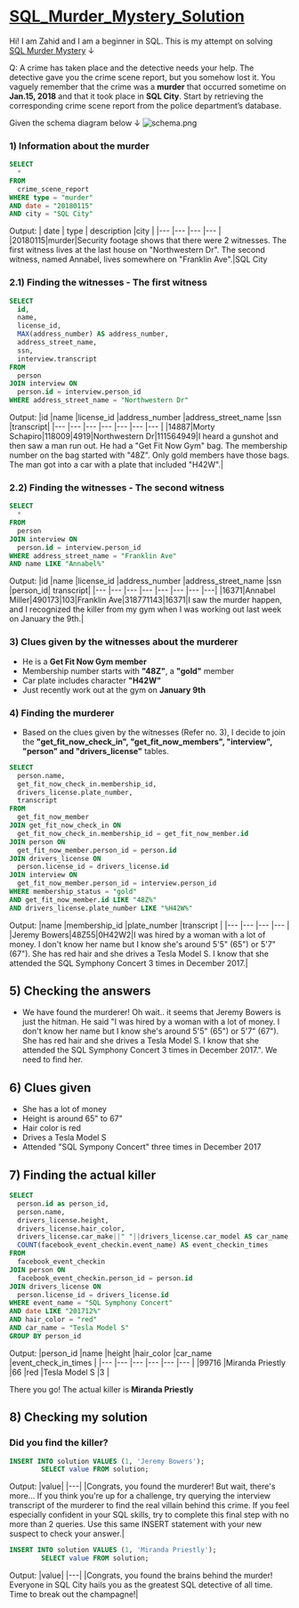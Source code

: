 # [SQL_Murder_Mystery_Solution](https://mystery.knightlab.com/)

Hi! I am Zahid and I am a beginner in SQL.
This is my attempt on solving [SQL Murder Mystery](https://mystery.knightlab.com/) ↓

Q: A crime has taken place and the detective needs your help. The detective gave you the crime scene report, but you somehow lost it. You vaguely remember that the crime was a **murder** that occurred sometime on **Jan.15, 2018** and that it took place in **SQL City**. Start by retrieving the corresponding crime scene report from the police department’s database.

Given the schema diagram below ↓
![schema.png](https://mystery.knightlab.com/schema.png)

### 1) Information about the murder
```SQL
SELECT 
  *
FROM 
  crime_scene_report
WHERE type = "murder"
AND date = "20180115"
AND city = "SQL City"
```

Output:
| date  | type  | description |city |
|---    |---    |---          |---  |
|20180115|murder|Security footage shows that there were 2 witnesses. The first witness lives at the last house on "Northwestern Dr". The second witness, named Annabel, lives somewhere on "Franklin Ave".|SQL City

### 2.1) Finding the witnesses - The first witness
```SQL
SELECT
  id,
  name,
  license_id,
  MAX(address_number) AS address_number,
  address_street_name,
  ssn,
  interview.transcript
FROM 
  person
JOIN interview ON 
  person.id = interview.person_id
WHERE address_street_name = "Northwestern Dr"
```

Output:
|id   |name   |license_id   |address_number   |address_street_name    |ssn    |transcript|
|---  |---    |---          |---              |---                    |---    |---        |
|14887|Morty Schapiro|118009|4919|Northwestern Dr|111564949|I heard a gunshot and then saw a man run out. He had a "Get Fit Now Gym" bag. The membership number on the bag started with "48Z". Only gold members have those bags. The man got into a car with a plate that included "H42W".|

### 2.2) Finding the witnesses - The second witness
```SQL
SELECT
  *
FROM 
  person
JOIN interview ON 
  person.id = interview.person_id
WHERE address_street_name = "Franklin Ave"
AND name LIKE "Annabel%"
```

Output:
|id   |name   |license_id   |address_number   |address_street_name    |ssn    |person_id| transcript|
|---  |---    |---          |---              |---                    |---    |---        |---|
|16371|Annabel Miller|490173|103|Franklin Ave|318771143|16371|I saw the murder happen, and I recognized the killer from my gym when I was working out last week on January the 9th.|

### 3) Clues given by the witnesses about the murderer
- He is a **Get Fit Now Gym member**
- Membership number starts with **"48Z"**, a **"gold"** member
- Car plate includes character **"H42W"**
- Just recently work out at the gym on **January 9th**

### 4) Finding the murderer
- Based on the clues given by the witnesses (Refer no. 3), I decide to join the **"get_fit_now_check_in", "get_fit_now_members", "interview", "person" and "drivers_license"** tables.
```SQL
SELECT 
  person.name, 
  get_fit_now_check_in.membership_id, 
  drivers_license.plate_number, 
  transcript
FROM 
  get_fit_now_member
JOIN get_fit_now_check_in ON 
  get_fit_now_check_in.membership_id = get_fit_now_member.id
JOIN person ON 
  get_fit_now_member.person_id = person.id
JOIN drivers_license ON 
  person.license_id = drivers_license.id
JOIN interview ON 
  get_fit_now_member.person_id = interview.person_id
WHERE membership_status = "gold"
AND get_fit_now_member.id LIKE "48Z%"
AND drivers_license.plate_number LIKE "%H42W%" 
```
Output:
|name   |membership_id   |plate_number    |transcript   |
|---    |---             |---             |---          |
|Jeremy Bowers|48Z55|0H42W2|I was hired by a woman with a lot of money. I don't know her name but I know she's around 5'5" (65") or 5'7" (67"). She has red hair and she drives a Tesla Model S. I know that she attended the SQL Symphony Concert 3 times in December 2017.|

## 5) Checking the answers
- We have found the murderer! Oh wait.. it seems that Jeremy Bowers is just the hitman. He said "I was hired by a woman with a lot of money. I don't know her name but I know she's around 5'5" (65") or 5'7" (67"). She has red hair and she drives a Tesla Model S. I know that she attended the SQL Symphony Concert 3 times in December 2017.". We need to find her.

## 6) Clues given
- She has a lot of money
- Height is around 65" to 67"
- Hair color is red
- Drives a Tesla Model S
- Attended "SQL Sympony Concert" three times in December 2017

## 7) Finding the actual killer
```SQL
SELECT
  person.id as person_id,
  person.name,
  drivers_license.height,
  drivers_license.hair_color,
  drivers_license.car_make||" "||drivers_license.car_model AS car_name,
  COUNT(facebook_event_checkin.event_name) AS event_checkin_times
FROM 
  facebook_event_checkin
JOIN person ON 
  facebook_event_checkin.person_id = person.id
JOIN drivers_license ON 
  person.license_id = drivers_license.id
WHERE event_name = "SQL Symphony Concert"
AND date LIKE "201712%"
AND hair_color = "red"
AND car_name = "Tesla Model S"
GROUP BY person_id
```

Output:
|person_id    |name             |height           |hair_color   |car_name       |event_check_in_times |
|---          |---              |---              |---          |---            |---                  |
|99716        |Miranda Priestly |66               |red          |Tesla Model S  |3                    |

There you go! The actual killer is **Miranda Priestly**

## 8) Checking my solution
### Did you find the killer?
```SQL
INSERT INTO solution VALUES (1, 'Jeremy Bowers');
        SELECT value FROM solution;
```

Output:
|value|
|---|
|Congrats, you found the murderer! But wait, there's more... If you think you're up for a challenge, try querying the interview transcript of the murderer to find the real villain behind this crime. If you feel especially confident in your SQL skills, try to complete this final step with no more than 2 queries. Use this same INSERT statement with your new suspect to check your answer.|

```SQL
INSERT INTO solution VALUES (1, 'Miranda Priestly');
        SELECT value FROM solution;
```
Output:
|value|
|---|
|Congrats, you found the brains behind the murder! Everyone in SQL City hails you as the greatest SQL detective of all time. Time to break out the champagne!|
